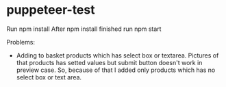 # puppeteer-test

Run npm install
After npm install finished run npm start

Problems:
 - Adding to basket products which has select box or textarea. Pictures of that products has setted values but submit button doesn't work in preview case. So, because of that I added only products which has no select box or text area.
